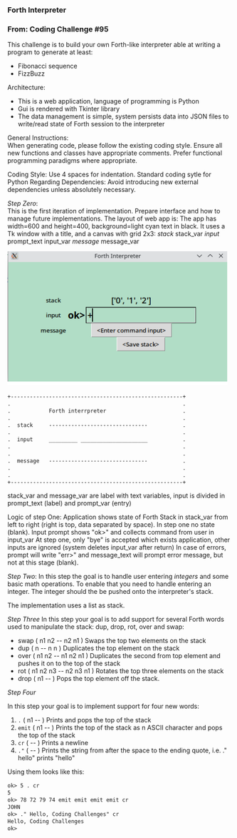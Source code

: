 ### Forth Interpreter
### From: Coding Challenge #95

This challenge is to build your own Forth-like interpreter able at writing a program to generate at least:
- Fibonacci sequence
- FizzBuzz

Architecture:
- This is a web application, language of programming is Python 
- Gui is rendered with Tkinter library
- The data management is simple, system persists data into JSON files to write/read state of Forth session to the interpreter

General Instructions:  
When generating code, please follow the existing coding style.
Ensure all new functions and classes have appropriate comments.
Prefer functional programming paradigms where appropriate.

Coding Style:
Use 4 spaces for indentation.
Standard coding sytle for Python
Regarding Dependencies:
Avoid introducing new external dependencies unless absolutely necessary.

*Step Zero*:  
This is the first iteration of implementation. 
Prepare interface and how to manage future implementations.
The layout of web app is:
The app has width=600 and height=400, background=light cyan text in black. 
It uses a Tk window with a title, and a canvas with grid 2x3:
*stack*	stack_var
*input*	prompt_text input_var
*message* message_var

![home_forth_interpreter](forth.png)
```
+------------------------------------------------------+
.                                                      .
.            Forth interrpreter                        .
.                                                      .
.  stack     -------------------------------           .
.                                                      .
.  input     _________ _____________________           .
.                                                      .
.                                                      .
.  message   -------------------------------           .
.                                                      .
.                                                      .
+------------------------------------------------------+ 
```
stack_var and message_var are label with text variables, 
input is divided in prompt_text (label) and prompt_var (entry) 

Logic of step One:
Application shows state of Forth Stack in stack_var from left to right (right is top, data separated by space). In step one no state (blank).
Input prompt shows "ok>" and collects command from user in input_var
At step one, only "bye" is accepted which exists application, other inputs are ignored (system deletes input_var after return) 
In case of errors, prompt will write "err>" and message_text will prompt error message, but not at this stage (blank). 

*Step Two*:
In this step the goal is to handle user entering *integers* and some basic math operations. 
To enable that you need to handle entering an integer. The integer should the be pushed
onto the interpreter's stack. 

The implementation uses a list as stack.

*Step Three*
In this step your goal is to add support for several Forth words used to manipulate the stack: dup, drop, rot, over and swap:
- swap ( n1 n2 -- n2 n1 ) Swaps the top two elements on the stack
- dup ( n -- n n ) Duplicates the top element on the stack
- over ( n1 n2 -- n1 n2 n1 ) Duplicates the second from top element and pushes it on to the top of the stack
- rot ( n1 n2 n3 -- n2 n3 n1 ) Rotates the top three elements on the stack
- drop ( n1 -- ) Pops the top element off the stack.

*Step Four*

In this step your goal is to implement support for four new words:

1. `.`	( n1 -- )	Prints and pops the top of the stack
1. `emit`	( n1 -- )	Prints the top of the stack as n ASCII character and pops the top of the stack
1. `cr`	( -- )	Prints a newline
1. `."`	( -- )	Prints the string from after the space to the ending quote, i.e. ." hello" prints "hello"

Using them looks like this:
```forth
ok> 5 . cr
5
ok> 78 72 79 74 emit emit emit emit cr
JOHN
ok> ." Hello, Coding Challenges" cr
Hello, Coding Challenges
ok>
```